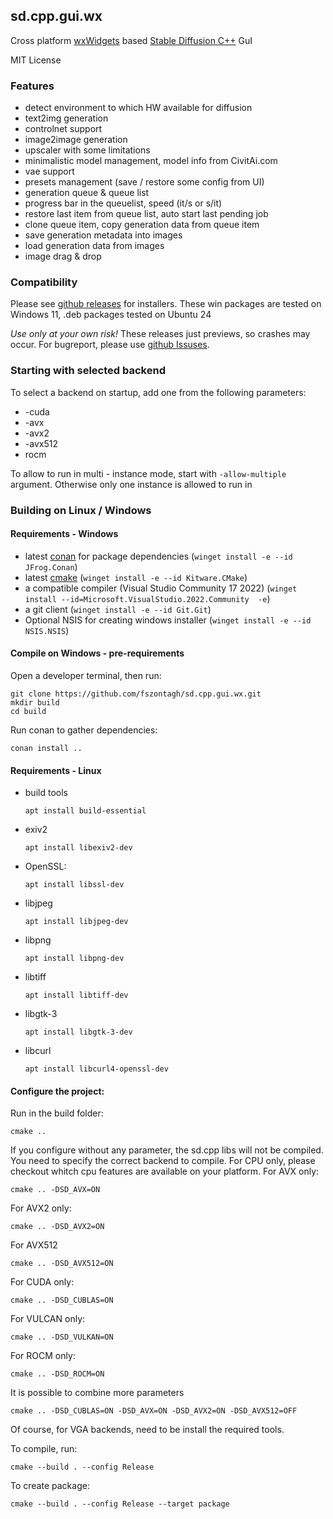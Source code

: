 ## sd.cpp.gui.wx

Cross platform [wxWidgets](https://www.wxwidgets.org/) based [ Stable Diffusion C++](https://github.com/leejet/stable-diffusion.cpp) GuI

MIT License

### Features

- detect environment to which HW available for diffusion
- text2img generation
- controlnet support
- image2image generation
- upscaler with some limitations
- minimalistic model management, model info from CivitAi.com
- vae support
- presets management (save / restore some config from UI)
- generation queue & queue list
- progress bar in the queuelist, speed (it/s or s/it)
- restore last item from queue list, auto start last pending job
- clone queue item, copy generation data from queue item
- save generation metadata into images
- load generation data from images
- image drag & drop


### Compatibility

Please see [github releases](https://github.com/fszontagh/sd.cpp.gui.wx/releases) for installers. These win packages are tested on Windows 11, .deb packages tested on Ubuntu 24

_Use only at your own risk!_
These releases just previews, so crashes may occur. For bugreport, please use [github Issuses](https://github.com/fszontagh/sd.cpp.gui.wx/issues).

### Starting with selected backend
To select a backend on startup, add one from the following parameters:
 - -cuda
 - -avx
 - -avx2
 - -avx512
 - rocm
 
 To allow to run in multi - instance mode, start with ```-allow-multiple``` argument. Otherwise only one instance is allowed to run in

### Building on Linux / Windows

#### Requirements - Windows

- latest [conan]() for package dependencies (```winget install -e --id JFrog.Conan```)
- latest [cmake](https://cmake.org/) (```winget install -e --id Kitware.CMake```)
- a compatible compiler (Visual Studio Community 17 2022) (```winget install --id=Microsoft.VisualStudio.2022.Community  -e```)
- a git client (```winget install -e --id Git.Git```)
- Optional NSIS for creating windows installer (```winget install -e --id NSIS.NSIS```)

#### Compile on Windows - pre-requirements

 Open a developer terminal, then run:
 ```
 git clone https://github.com/fszontagh/sd.cpp.gui.wx.git
 mkdir build
 cd build
 ```
Run conan to gather dependencies:
```
conan install ..
```

#### Requirements - Linux
- build tools

  ```
  apt install build-essential
  ```

- exiv2

  ```
  apt install libexiv2-dev
  ```

- OpenSSL:

  ```
  apt install libssl-dev
  ```

- libjpeg

  ```
  apt install libjpeg-dev
  ```

- libpng

  ```
  apt install libpng-dev
  ```

- libtiff

  ```
  apt install libtiff-dev
  ```

- libgtk-3

  ```
  apt install libgtk-3-dev
  ```
- libcurl

  ```
  apt install libcurl4-openssl-dev
  ```

#### Configure the project: 
Run in the build folder:
```
cmake .. 
```
If you configure without any parameter, the sd.cpp libs will not be compiled. You need to specify the correct backend to compile. For CPU only, please checkout whitch cpu features are available on your platform. 
For AVX only: 
```
cmake .. -DSD_AVX=ON
```

For AVX2 only:
```
cmake .. -DSD_AVX2=ON
```

For AVX512
```
cmake .. -DSD_AVX512=ON
```

For CUDA only:
```
cmake .. -DSD_CUBLAS=ON
```
For VULCAN only:
```
cmake .. -DSD_VULKAN=ON
```
For ROCM only:
```
cmake .. -DSD_ROCM=ON
```
It is possible to combine more parameters 

```
cmake .. -DSD_CUBLAS=ON -DSD_AVX=ON -DSD_AVX2=ON -DSD_AVX512=OFF
```

Of course, for VGA backends, need to be install the required tools. 

To compile, run:
```
cmake --build . --config Release
```

To create package:
```
cmake --build . --config Release --target package
```